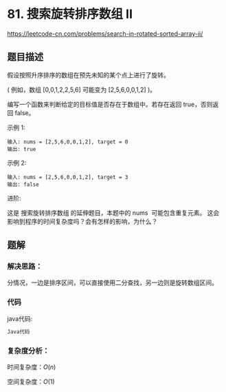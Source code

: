 # 81. 搜索旋转排序数组 II
https://leetcode-cn.com/problems/search-in-rotated-sorted-array-ii/

## 题目描述

假设按照升序排序的数组在预先未知的某个点上进行了旋转。

( 例如，数组 [0,0,1,2,2,5,6] 可能变为 [2,5,6,0,0,1,2] )。

编写一个函数来判断给定的目标值是否存在于数组中。若存在返回 true，否则返回 false。

示例 1:
```
输入: nums = [2,5,6,0,0,1,2], target = 0
输出: true
```

示例 2:
```
输入: nums = [2,5,6,0,0,1,2], target = 3
输出: false
```

进阶:

这是 搜索旋转排序数组 的延伸题目，本题中的 nums  可能包含重复元素。
这会影响到程序的时间复杂度吗？会有怎样的影响，为什么？


## 题解

### 解决思路：

分情况，一边是排序区间，可以直接使用二分查找，另一边则是旋转数组区间。

### 代码

java代码:
~~~ java
Java代码
~~~

### 复杂度分析：

时间复杂度：$O(n)$

空间复杂度：$O(1)$
